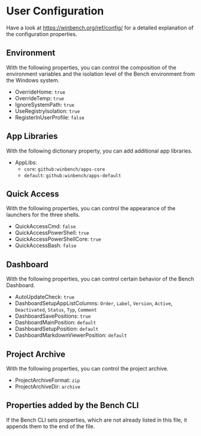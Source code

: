 ﻿# User Configuration

Have a look at <https://winbench.org/ref/config/>
for a detailed explanation of the configuration properties.

## Environment

With the following properties, you can control the composition of the environment variables and the isolation level of the Bench environment from the Windows system.

* OverrideHome: `true`
* OverrideTemp: `true`
* IgnoreSystemPath: `true`
* UseRegistryIsolation: `true`
* RegisterInUserProfile: `false`
<!-- * LauncherDir: `$AppDataDir$\Microsoft\Windows\Start Menu\Bench` -->
<!-- * EnvironmentPath: `$HomeDir$\bin` -->
<!--
* Environment:
    + `MY_VAR`: `my custom value`
-->

## App Libraries

With the following dictionary property, you can add additional app libraries.

* AppLibs:
    + `core`: `github:winbench/apps-core`
    + `default`: `github:winbench/apps-default`

## Quick Access

With the following properties, you can control the appearance of the launchers for the three shells.

* QuickAccessCmd: `false`
* QuickAccessPowerShell: `true`
* QuickAccessPowerShellCore: `true`
* QuickAccessBash: `false`

## Dashboard

With the following properties, you can control certain behavior of the Bench Dashboard.

* AutoUpdateCheck: `true`
* DashboardSetupAppListColumns: `Order`, `Label`, `Version`, `Active`, `Deactivated`, `Status`, `Typ`, `Comment`
* DashboardSavePositions: `true`
* DashboardMainPosition: `default`
* DashboardSetupPosition: `default`
* DashboardMarkdownViewerPosition: `default`

## Project Archive

With the following properties, you can control the project archive.

* ProjectArchiveFormat: `zip`
* ProjectArchiveDir: `archive`

## Properties added by the Bench CLI

If the Bench CLI sets properties, which are not already listed in this file,
it appends them to the end of the file.

